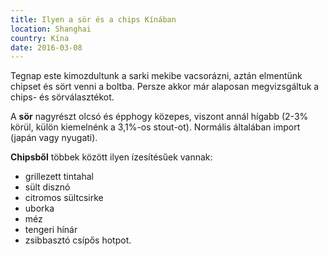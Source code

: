 ```yaml
---
title: Ilyen a sör és a chips Kínában
location: Shanghai
country: Kína
date: 2016-03-08
---
```


Tegnap este kimozdultunk a sarki mekibe vacsorázni, aztán elmentünk chipset és sört venni a boltba. Persze akkor már alaposan megvizsgáltuk a chips- és sörválasztékot.

A **sör** nagyrészt olcsó és épphogy közepes, viszont annál hígabb (2-3% körül, külön kiemelnénk a 3,1%-os stout-ot). Normális általában import (japán vagy nyugati).

**Chipsből** többek között ilyen ízesítésűek vannak:

- grillezett tintahal
- sült disznó
- citromos sültcsirke
- uborka
- méz
- tengeri hínár
- zsibbasztó csípős hotpot.

